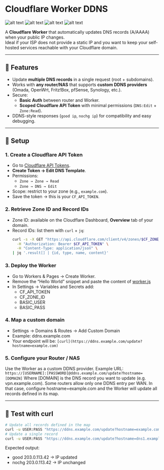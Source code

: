 # Cloudflare Worker DDNS
![alt text](https://badgen.net/badge/release/v.1.0/green?) ![alt text](https://badgen.net/badge/platform/Cloudflare/orange?) ![alt text](https://badgen.net/badge/code/JS/pink?) ![alt text](https://badgen.net/badge/license/MIT/blue?)

A **Cloudflare Worker** that automatically updates DNS records (A/AAAA) when your public IP changes.  
Ideal if your ISP does not provide a static IP and you want to keep your self-hosted services reachable with your Cloudflare domain.

---

## 🚀 Features
- Update **multiple DNS records** in a single request (root + subdomains).
- Works with **any router/NAS** that supports **custom DDNS providers** (Omada, OpenWrt, Fritz!Box, pfSense, Synology, etc.).
- Secure:
  - **Basic Auth** between router and Worker.
  - **Scoped Cloudflare API Token** with minimal permissions (`DNS:Edit` + `Zone:Read`).
- DDNS-style responses (`good ip`, `nochg ip`) for compatibility and easy debugging.

---

## 🔧 Setup

### 1. Create a Cloudflare API Token
- Go to [Cloudflare API Tokens](https://dash.cloudflare.com/profile/api-tokens).  
- **Create Token → Edit DNS Template**.  
- Permissions:  
  - `Zone → Zone → Read`  
  - `Zone → DNS → Edit`  
- Scope: restrict to your zone (e.g., `example.com`).  
- Save the token → this is your `CF_API_TOKEN`.

### 2. Retrieve Zone ID and Record IDs
- Zone ID: available on the Cloudflare Dashboard, **Overview** tab of your domain.  
- Record IDs: list them with `curl` + `jq`:
  ```bash
  curl -s -X GET "https://api.cloudflare.com/client/v4/zones/$CF_ZONE_ID/dns_records?per_page=100" \
    -H "Authorization: Bearer $CF_API_TOKEN" \
    -H "Content-Type: application/json" \
  | jq '.result[] | {id, type, name, content}'
  ```

### 3. Deploy the Worker
- Go to Workers & Pages → Create Worker.
- Remove the “Hello World” snippet and paste the content of [worker.js](https://raw.githubusercontent.com/paolo-hub/Cloudflare-worker-ddns/refs/heads/main/worker.js)
- In Settings → Variables and Secrets add:
  - CF_API_TOKEN
  - CF_ZONE_ID
  - BASIC_USER
  - BASIC_PASS

### 4. Map a custom domain
- Settings → Domains & Routes → Add Custom Domain
- Example: ddns.example.com
- Your endpoint will be:
  `[curl](https://ddns.example.com/update?hostname=example.com)`

### 5. Configure your Router / NAS
Use the Worker as a custom DDNS provider. Example URL:
`https://[USERNAME]:[PASSWORD]@ddns.example.com/update?hostname=[DOMAIN]`
Where [DOMAIN] is the DNS record you want to update (e.g. vpn.example.com).
Some routers allow only one DDNS entry per WAN. In that case, configure hostname=example.com and the Worker will update all records defined in its map.

---

## 🧪 Test with curl
```bash
# Update all records defined in the map
curl -u USER:PASS "https://ddns.example.com/update?hostname=example.com&ip=203.0.113.42&verbose=1"
# Update a single record
curl -u USER:PASS "https://ddns.example.com/update?hostname=dns1.example.com&ip=203.0.113.42"
```
Expected output:
- good 203.0.113.42 → IP updated
- nochg 203.0.113.42 → IP unchanged

